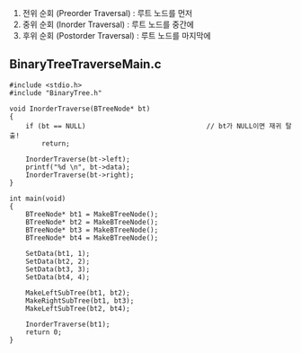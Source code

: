 1. 전위 순회 (Preorder Traversal)  : 루트 노드를 먼저
2. 중위 순회 (Inorder Traversal)    :           루트 노드를 중간에
3. 후위 순회 (Postorder Traversal)   :          루트 노드를 마지막에

## BinaryTreeTraverseMain.c
```
#include <stdio.h>
#include "BinaryTree.h"

void InorderTraverse(BTreeNode* bt)
{
	if (bt == NULL)                              // bt가 NULL이면 재귀 탈출!
		return;

	InorderTraverse(bt->left);
	printf("%d \n", bt->data);
	InorderTraverse(bt->right);
}

int main(void)
{
	BTreeNode* bt1 = MakeBTreeNode();
	BTreeNode* bt2 = MakeBTreeNode();
	BTreeNode* bt3 = MakeBTreeNode();
	BTreeNode* bt4 = MakeBTreeNode();

	SetData(bt1, 1);
	SetData(bt2, 2);
	SetData(bt3, 3);
	SetData(bt4, 4);

	MakeLeftSubTree(bt1, bt2);
	MakeRightSubTree(bt1, bt3);
	MakeLeftSubTree(bt2, bt4);

	InorderTraverse(bt1);
	return 0;
}
```
